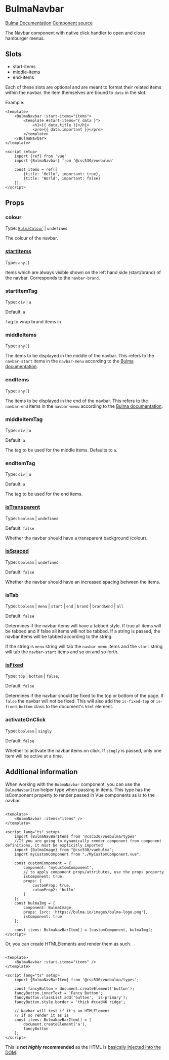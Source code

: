 # BulmaNavbar

[Bulma Documentation](https://bulma.io/documentation/components/navbar/)
[Component source](../../src/components/containers/navbar/BulmaNavbar.vue)

The Navbar component with native click handler to open and close
hamburger menus.

## Slots

- start-items
- middle-items
- end-items

Each of these slots are optional and are meant to format their related items within the navbar. the item themselves are
bound to `data` in the slot.

Example:

```vue:line-numbers
<template>
	<BulmaNavbar :start-items="items">
		<template #start-items="{ data }">
			<h1>{{ data.title }}</h1>
			<pre>{{ data.important }}</pre>
		</template>
	</BulmaNavbar>
</template>

<script setup>
	import {ref} from 'vue'
	import {BulmaNavbar} from '@csc530/vuebulma'

	const items = ref([
		{title: 'Hello', important: true},
		{title: 'World', important: false}
	]);
</script>
```

## Props

### colour

Type: [`BulmaColour`](../types/common_types.md#BulmaColour) | `undefined`

The colour of the navbar.

### [startItems](https://bulma.io/documentation/components/navbar/#navbar-brand)

Type: `any[]`

Items which are always visible shown on the left hand side (start/brand) of the navbar. Corresponds to
the `navbar-brand`.

### startItemTag

Type: `div` | `a`

Default: `a`

Tag to wrap brand items in

### middleItems

Type: `any[]`

The items to be displayed in the middle of the navbar. This refers to the `navbar-start` items in the `navbar-menu`
according to the [Bulma documentation](https://bulma.io/documentation/components/navbar/#navbar-start-and-navbar-end).

### endItems

Type: `any[]`

The items to be displayed in the end of the navbar. This refers to the `navbar-end` items in the `navbar-menu` according
to the [Bulma documentation](https://bulma.io/documentation/components/navbar/#navbar-start-and-navbar-end).

### middleItemTag

Type: `div` | `a`

Default: `a`

The tag to be used for the middle items. Defaults to `a`.

### endItemTag

Type: `div` | `a`

Default: `a`

The tag to be used for the end items.

### [isTransparent](https://bulma.io/documentation/components/navbar/#transparent-navbar)

Type: `boolean` | `undefined`

Default: `false`

Whether the navbar should have a transparent background (colour).

### [isSpaced](https://bulma.io/documentation/components/navbar/#navbar-helper-classes)

Type: `boolean` | `undefined`

Default: `false`

Whether the navbar should have an increased spacing between the items.

### isTab

Type: `boolean` | `menu` | `start` | `end` | `brand` | `brand&end` | `all`

Default: `false`

Determines if the navbar items will have a tabbed style. If true all items will be tabbed and if false all items will
not be tabbed. If a string is passed, the navbar items will be tabbed according to the string.

If the string is `menu` string will tab the `navbar-menu` items and the `start` string will tab the `navbar-start`
items and so on and so forth.

### [isFixed](https://bulma.io/documentation/components/navbar/#fixed-navbar)

Type: `top` | `bottom` | `false`,

Default: `false`

Determines if the navbar should be fixed to the top or bottom of the page. If `false` the navbar will not be fixed. This
will also add the `is-fixed-top` or `is-fixed-bottom` class to the document's `html` element.

### activateOnClick

Type: `boolean` | `singly`

Default: `false`

Whether to activate the navbar items on click. If `singly` is passed, only one item will be active at a time.

## Additional information

When working with the `BulmaNavbar` component, you can use the `BulmaNavbarItem` helper type when passing in items. This
type has the isComponent property to render passed in Vue components as is to the navbar.

```vue

<template>
	<BulmaNavbar :items="items" />
</template>

<script lang="ts" setup>
	import {BulmaNavBarItem} from '@csc530/vuebulma/types'
	//If you are going to dynamically render component from component definitions, it must be explicitly imported
	import {BulmaImage} from "@csc530/vuebulma";
	import myCustomComponent from "./MyCustomComponent.vue";

	const customComponent = {
		component: 'myCustomComponent',
		// to apply component props/attributes, use the props property
		isComponent: true,
		props: {
			customProp: true,
			cutomProp2: 'hello'
		}
	};
	const bulmaImg = {
		component: BulmaImage,
		props: {src: 'https://bulma.io/images/bulma-logo.png'},
		isComponent: true
	};

	const items: BulmaNavBarItem[] = [customComponent, bulmaImg];
</script>
```

Or, you can create
HTMLElements and render them as such.

```vue

<template>
	<BulmaNavbar :start-items="items" />
</template>

<script lang="ts" setup>
	import {BulmaNavBarItem} from '@csc530/vuebulma/types';

	const fancyButton = document.createElement('button');
	fancyButton.innerText = 'Fancy Button';
	fancyButton.classList.add('button', 'is-primary');
	fancyButton.style.border = 'thick #ccad46 ridge';

	// Navbar will test if it's an HTMLElement
	// if so render it as is
	const items: BulmaNavBarItem[] = [
		document.createElement('a'),
		fancyButton
	];
</script>
```

This is  **not *highly* recommended** as the HTML
is [basically injected into the DOM](../.././src/components/containers/navbar/BulmaNavbarItem.vue#L39).